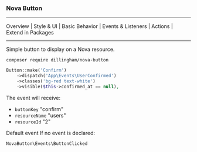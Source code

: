 ### Nova Button

---

Overview | Style & UI | Basic Behavior | Events & Listeners | Actions | Extend in Packages

---

Simple button to display on a Nova resource.

```
composer require dillingham/nova-button
```

```php
Button::make('Confirm')
    ->dispatch('App\Events\UserConfirmed')
    ->classes('bg-red text-white')
    ->visible($this->confirmed_at == null),
```

The event will receive:

- `buttonKey` "confirm"
- `resourceName` "users"
- `resourceId` "2"

Default event If no event is declared:

`NovaButton\Events\ButtonClicked`

